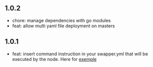 ## 1.0.2
* chore: manage dependencies with go modules
* feat: allow multi yaml file deployment on masters

## 1.0.1
* feat: insert command instruction in your swapper.yml that will be executed by the node. Here for [exemple](https://github.com/SachaMorard/swapper/tree/master/doc/swapper.yml.examples/7.swapper.with.command.yml) 
